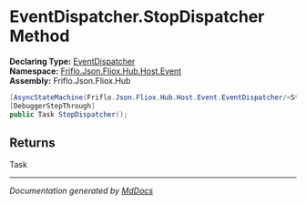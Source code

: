 ﻿<!--  
  <auto-generated>   
    The contents of this file were generated by a tool.  
    Changes to this file may be list if the file is regenerated  
  </auto-generated>   
-->

# EventDispatcher.StopDispatcher Method

**Declaring Type:** [EventDispatcher](../index.md)  
**Namespace:** [Friflo.Json.Fliox.Hub.Host.Event](../../index.md)  
**Assembly:** Friflo.Json.Fliox.Hub

```csharp
[AsyncStateMachine(Friflo.Json.Fliox.Hub.Host.Event.EventDispatcher/<StopDispatcher>d__34)]
[DebuggerStepThrough]
public Task StopDispatcher();
```

## Returns

Task

___

*Documentation generated by [MdDocs](https://github.com/ap0llo/mddocs)*
